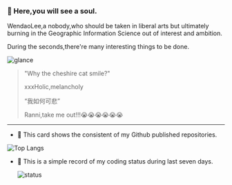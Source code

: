 ### :ghost: Here,you will see a soul.​

WendaoLee,a nobody,who should be taken in liberal arts but ultimately burning in the Geographic Information Science out of interest and ambition.

During the seconds,there're many interesting things to be done.

![glance](https://github-readme-stats-wendaolee.vercel.app/api?username=WendaoLee&theme=buefy&show_icons=true)

> "Why the cheshire cat smile?"
>
> xxxHolic,melancholy
>
> “我如何可悲”
>
> Ranni,take me out!!!😭😭😭😭😭😭

***

- :sunflower: This card shows the consistent of my Github published repositories.

![Top Langs](https://github-readme-stats-wendaolee.vercel.app/api/top-langs/?username=WendaoLee&layout=compact)

- :seedling: This is a simple record of my coding status during last seven days.

  ![status](https://github-readme-stats-wendaolee.vercel.app/api/wakatime?username=WendaoLee&layout=compact)



